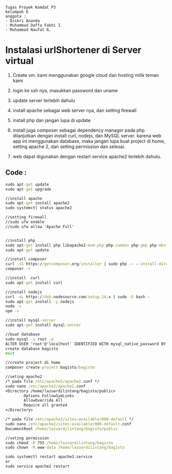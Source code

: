 ```
Tugas Proyek Komdat P3
kelompok 6
anggota :
- Dzikri Ananda
- Muhammad Daffa Fakhi I.
- Muhammad Naufal A.
```

# Instalasi urlShortener di Server virtual

1. Create vm. kami menggunakan google cloud dan hosting milik teman kami

2. login ke ssh nya, masukkan password dan uname

3. update server terlebih dahulu

4. install apache sebagai web server nya, dan setting firewall

5. install php dan jangan lupa di update 

6. install juga composer sebagai dependency manager pada php dilanjutkan dengan install curl, nodejs, dan MySQL server. karena web app ini menggunakan database, maka jangan lupa buat project di home, setting apache 2, dan setting permission dan selesai. 

7. web dapat digunakan dengan restart service apache2 terlebih dahulu.

## Code :
```cmd
sudo apt-get update
sudo apt-get upgrade

//install apache
sudo apt-get install apache2
sudo systemctl status apache2

//setting firewall
//sudo ufw enable
//sudo ufw allow 'Apache Full'


//install php
sudo apt-get install php libapache2-mod-php php-common php-gmp php-mbstring php-xmlrpc php-soap php-gd php-xml php-cli php-zip php-bcmath php-tokenizer php-json php-pear php-intl php-curl php-mysql
sudo apt-get update

//install composer
curl -sS https://getcomposer.org/installer | sudo php -- --install-dir=/usr/local/bin --filename=composer
composer -v

//install  curl
sudo apt-get install curl

//install nodejs
curl -sL https://deb.nodesource.com/setup_14.x | sudo -E bash -
sudo apt-get install -y nodejs
node -v
npm -v

//install mysql-server
sudo apt-get install mysql-server

//buat database
sudo mysql -u root -p
ALTER USER 'root'@'localhost' IDENTIFIED WITH mysql_native_password BY 'linlaz';
create database bagisto
exit

//create project di home
composer create-project bagisto/bagisto

//seting apache2 
/* pada file /etc/apache2/apache2.conf */
sudo nano /etc/apache2/apache2.conf
<Directory /home/lazuardilintang/bagisto/public>
        Options FollowSymLinks
        AllowOverride All
        Require all granted
</Directory>

/* pada file /etc/apache2/sites-available/000-default */
sudo nano /etc/apache2/sites-available/000-default.conf
DocumentRoot /home/lazuardilintang/bagisto/public

//seting permission
sudo chmod -R 755 /home/lazuardilintang/bagisto
sudo chown -R www-data /home/lazuardilintang/bagisto

sudo systemctl restart apache2.service
or
sudo service apache2 restart
```